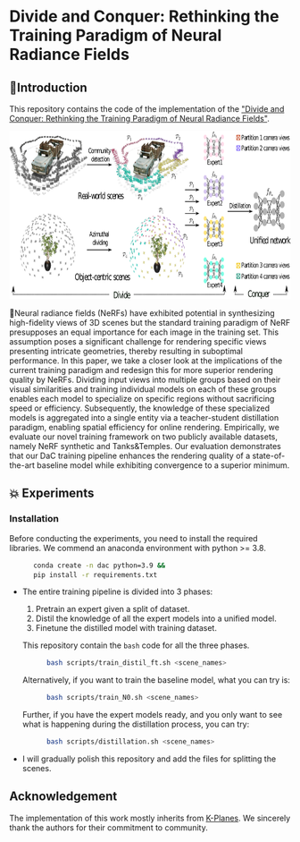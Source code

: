 # Divide and Conquer: Rethinking the Training Paradigm of Neural Radiance Fields

## :imp:Introduction

This repository contains the code of the implementation of the ["Divide and Conquer: Rethinking the Training Paradigm of Neural Radiance Fields"](https://arxiv.org/abs/2401.16144). 


<img src="assets/main.png" alt="The distillation pipeline for both object-centric scenes and real-world 360 scenes" width="900" height="300">


:feet:Neural radiance fields (NeRFs) have exhibited potential in synthesizing high-fidelity views of 3D scenes but the standard training paradigm of NeRF presupposes an equal importance for each image in the training set. This assumption poses a significant challenge for rendering specific views presenting intricate geometries, thereby resulting in suboptimal performance. In this paper, we take a closer look at the implications of the current training paradigm and redesign this for more superior rendering quality by NeRFs. Dividing input views into multiple groups based on their visual similarities and training individual models on each of these groups enables each model to specialize on specific regions without sacrificing speed or efficiency. Subsequently, the knowledge of these specialized models is aggregated into a single entity via a teacher-student distillation paradigm, enabling spatial efficiency for online rendering. Empirically, we evaluate our novel training framework on two publicly available datasets, namely NeRF synthetic and Tanks&Temples. Our evaluation demonstrates that our DaC training pipeline enhances the rendering quality of a state-of-the-art baseline model while exhibiting convergence to a superior minimum.


## :boom: Experiments

### Installation
Before conducting the experiments, you need to install the required libraries. We commend an anaconda environment with python >= 3.8. 

```bash
      conda create -n dac python=3.9 &&
      pip install -r requirements.txt
```




* The entire training pipeline is divided into 3 phases:

  1. Pretrain an expert given a split of dataset.
  2. Distil the knowledge of all the expert models into a unified model.
  3. Finetune the distilled model with training dataset.

  This repository contain the `bash` code for all the three phases.
  ```bash
        bash scripts/train_distil_ft.sh <scene_names>
  ```

  Alternatively, if you want to train the baseline model, what you can try is:

  ```bash
        bash scripts/train_N0.sh <scene_names>
  ```

  Further, if you have the expert models ready, and you only want to see what is happening during the distillation process, you can try:

  ```bash
        bash scripts/distillation.sh <scene_names>
  ```

* I will gradually polish this repository and add the files for splitting the scenes.



## Acknowledgement

The implementation of this work mostly inherits from [K-Planes](https://github.com/sarafridov/K-Planes). We sincerely thank the authors for their commitment to community.
